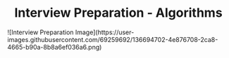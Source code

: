 # <div align="center">Interview Preparation - Algorithms</div>

</div>![Interview Preparation Image](https://user-images.githubusercontent.com/69259692/136694702-4e876708-2ca8-4665-b90a-8b8a6ef036a6.png)</div>
